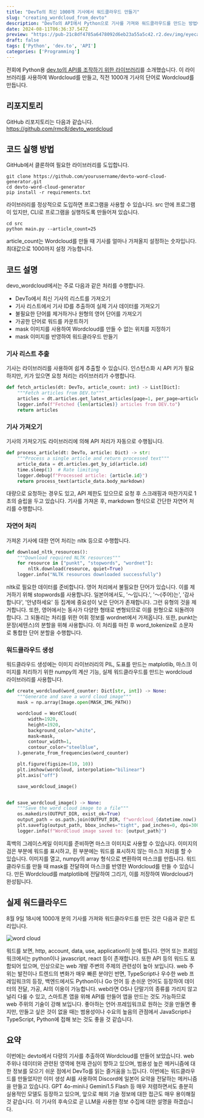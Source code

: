 ```yaml
---
title: "DevTo의 최신 1000개 기사에서 워드클라우드 만들기"
slug: "creating_wordcloud_from_devto"
description: "DevTo의 API에서 Python으로 기사를 가져와 워드클라우드를 만드는 방법에 대해 설명합니다. 최신 1000개 기사에서 워드클라우드를 만들어 그 경향을 분석하여 DevTo의 기술 커뮤니티 경향을 파악하고, DevTo와 같은 해외 기술 정보를 얻는 이점에 대해 논의합니다."
date: 2024-08-11T06:36:37.547Z
preview: "https://pub-21c8df4785a6478092d6eb23a55a5c42.r2.dev/img/eyecatch/devto_wordcloud_202407282354.webp"
draft: false
tags: ['Python', 'dev.to', 'API']
categories: ['Programming']
---
```


전회에 Python용 [dev.to의 API를 조작하기 위한 라이브러리](https://rmc-8.com/introduction_devtopy)를 소개했습니다. 이 라이브러리를 사용하여 Wordcloud를 만들고, 직전 1000개 기사의 단어로 Wordcloud를 만듭니다.
  
## 리포지토리

GitHub 리포지토리는 다음과 같습니다.
<https://github.com/rmc8/devto_wordcloud>
  
## 코드 실행 방법

GitHub에서 클론하여 필요한 라이브러리를 도입합니다.

```shell
git clone https://github.com/yourusername/devto-word-cloud-generator.git
cd devto-word-cloud-generator
pip install -r requirements.txt
```

라이브러리를 정상적으로 도입하면 프로그램을 사용할 수 있습니다. src 안에 프로그램이 있지만, CLI로 프로그램을 실행하도록 만들어져 있습니다.
  
```shell
cd src
python main.py --article_count=25
```

article_count는 Wordcloud를 만들 때 기사를 얼마나 가져올지 설정하는 숫자입니다. 최대값으로 1000까지 설정 가능합니다.
  
## 코드 설명

devo_wordcloud에서는 주로 다음과 같은 처리를 수행합니다.

* DevTo에서 최신 기사의 리스트를 가져오기
* 기사 리스트에서 기사 ID를 추출하여 실제 기사 데이터를 가져오기
* 불필요한 단어를 제거하거나 원형의 영어 단어를 가져오기
* 가공한 단어로 워드를 카운트하기
* mask 이미지를 사용하여 Wordcloud를 만들 수 없는 위치를 지정하기
* mask 이미지를 반영하여 워드클라우드 만들기

### 기사 리스트 추출

기사는 라이브러리를 사용하여 쉽게 추출할 수 있습니다. 인스턴스화 시 API 키가 필요하지만, 키가 있으면 요청 처리는 라이브러리가 수행합니다.
  
```python
def fetch_articles(dt: DevTo, article_count: int) -> List[Dict]:
    """Fetch articles from DEV.to"""
    articles = dt.articles.get_latest_articles(page=1, per_page=article_count).articles
    logger.info(f"Fetched {len(articles)} articles from DEV.to")
    return articles
```

### 기사 가져오기

기사의 가져오기도 라이브러리에 의해 API 처리가 자동으로 수행됩니다.

```python
def process_article(dt: DevTo, article: Dict) -> str:
    """Process a single article and return processed text"""
    article_data = dt.articles.get_by_id(article.id)
    time.sleep(1)  # Rate limiting
    logger.debug(f"Processed article: {article.id}")
    return process_text(article_data.body_markdown)
```

대량으로 요청하는 경우도 있고, API 제한도 있으므로 요청 후 스크래핑과 마찬가지로 1초의 슬립을 두고 있습니다. 기사를 가져온 후, markdown 형식으로 간단한 자연어 처리를 수행합니다.

### 자연어 처리

가져온 기사에 대한 언어 처리는 nltk 등으로 수행합니다.

```python
def download_nltk_resources():
    """Download required NLTK resources"""
    for resource in ["punkt", "stopwords", "wordnet"]:
        nltk.download(resource, quiet=True)
    logger.info("NLTK resources downloaded successfully")
```

nltk로 필요한 데이터를 준비합니다. 영어 처리에서 불필요한 단어가 있습니다. 이를 제거하기 위해 stopwords를 사용합니다. 일본어에서도, '〜입니다.', '〜(주어)는', '감사합니다', '안녕하세요' 등 집계에 중요성이 낮은 단어가 존재합니다. 그런 유형의 것을 제거합니다. 또한, 영어에서는 동사가 다양한 형태로 변형되므로 이를 원형으로 되돌려야 합니다. 그 되돌리는 처리를 위한 어휘 정보를 wordnet에서 가져옵니다. 또한, punkt는 문장(세텐스)의 분할을 위해 사용합니다. 이 처리를 마친 후 word_tokenize로 소문자로 통합한 단어 분할을 수행합니다.

### 워드클라우드 생성

워드클라우드 생성에는 이미지 라이브러리의 PIL, 도표를 만드는 matplotlib, 마스크 이미지를 처리하기 위한 numpy의 계산 기능, 실제 워드클라우드를 만드는 wordcloud 라이브러리를 사용합니다.

```python
def create_wordcloud(word_counter: Dict[str, int]) -> None:
    """Generate and save a word cloud image"""
    mask = np.array(Image.open(MASK_IMG_PATH))

    wordcloud = WordCloud(
        width=1920,
        height=1920,
        background_color="white",
        mask=mask,
        contour_width=1,
        contour_color="steelblue",
    ).generate_from_frequencies(word_counter)

    plt.figure(figsize=(10, 10))
    plt.imshow(wordcloud, interpolation="bilinear")
    plt.axis("off")

    save_wordcloud_image()


def save_wordcloud_image() -> None:
    """Save the word cloud image to a file"""
    os.makedirs(OUTPUT_DIR, exist_ok=True)
    output_path = os.path.join(OUTPUT_DIR, f"wordcloud_{datetime.now():%Y%m%d%H%M}.png")
    plt.savefig(output_path, bbox_inches="tight", pad_inches=0, dpi=300)
    logger.info(f"WordCloud image saved to: {output_path}")
```

흑백의 그레이스케일 이미지를 준비하면 마스크 이미지로 사용할 수 있습니다. 이미지의 검은 부분에 워드를 표시하고, 흰 부분에는 워드를 표시하지 않는 마스크 처리를 할 수 있습니다. 이미지를 열고, numpy의 array 형식으로 변환하여 마스크를 만듭니다. 워드클라우드를 만들 때 mask를 전달하여 마스크를 반영한 Wordcloud를 만들 수 있습니다. 만든 Wordcloud를 matplotlib에 전달하여 그리기, 이를 저장하여 Wordcloud가 완성됩니다.

## 실제 워드클라우드

8월 9일 18시에 1000개 분의 기사를 가져와 워드클라우드를 만든 것은 다음과 같은 트리입니다.

![word cloud](https://pub-21c8df4785a6478092d6eb23a55a5c42.r2.dev/img/article/wordcloud/wordcloud_202408091835.png)

워드를 보면, http, account, data, use, application이 눈에 띕니다. 언어 또는 프레임워크에서는 python이나 javascript, react 등이 존재합니다. 또한 API 등의 워드도 포함되어 있으며, 인상으로는 web 개발 주변의 주제의 관련성이 높아 보입니다. web 주위는 발전이나 트렌드의 변화가 매우 빠른 분야인 반면, TypeScript나 우수한 web 프레임워크의 등장, 백엔드에서도 Python이나 Go 언어 등 손쉬운 언어도 등장하여 데이터의 전달, 가공, AI의 이용이 가능합니다. web라면 OS나 단말기의 종류를 가리지 않고 널리 다룰 수 있고, 스마트폰 앱을 위해 API를 만들어 앱을 만드는 것도 가능하므로 web 주위의 기술이 강해 보입니다. 좋아하는 언어·프레임워크로 원하는 것을 만들면 좋지만, 만들고 싶은 것이 없을 때는 범용성이나 수요의 높음의 관점에서 JavaScript나 TypeScript, Python에 접해 보는 것도 좋을 것 같습니다.

## 요약

이번에는 devto에서 다량의 기사를 추출하여 Wordcloud를 만들어 보았습니다. web 주위나 데이터와 관련된 영역에 현재 관심이 향하고 있으며, 범용성 높은 메커니즘에 대한 정보를 모으기 쉬운 점에서 DevTo를 읽는 즐거움을 느낍니다. 이번에는 워드클라우드를 만들었지만 이미 생성 AI를 사용하여 Discord에 일본어 요약을 전달하는 메커니즘을 만들고 있습니다. GPT 4o-mini나 Gemini1.5 Flash 등 매우 저렴하면서도 충분히 실용적인 모델도 등장하고 있으며, 앞으로 해외 기술 정보에 대한 접근도 매우 용이해질 것 같습니다. 이 기사의 후속으로 곧 LLM을 사용한 정보 수집에 대한 설명을 하겠습니다.